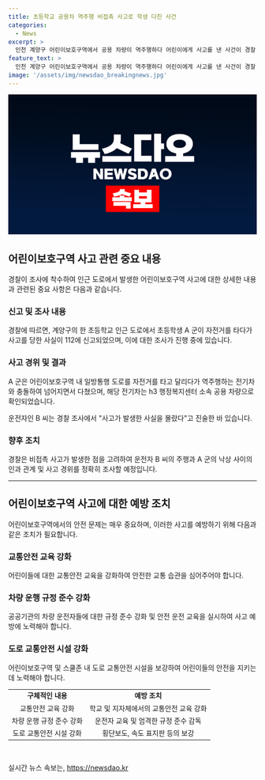 ```yaml
---
title: 초등학교 공용차 역주행 비접촉 사고로 학생 다친 사건
categories:
  - News
excerpt: >
  인천 계양구 어린이보호구역에서 공용 차량이 역주행하다 어린이에게 사고를 낸 사건이 경찰 조사를 받고 있습니다. 지난달 25일 오후 5시께 초등학생 A군이 자전거를 타고 있던 중 공용 차량과 충돌해 다쳤으며, 운전자는 충돌을 모르는 척했습니다. 현장 CCTV와 차량 조회를 통해 운전자가 공무원 B씨임이 확인됐으며, 정확한 사고 경위를 조사 중에 있습니다. 사고 발생과 운전자의 주장에 대한 의문이 제기되고 있습니다.
feature_text: >
  인천 계양구 어린이보호구역에서 공용 차량이 역주행하다 어린이에게 사고를 낸 사건이 경찰 조사를 받고 있습니다. 지난달 25일 오후 5시께 초등학생 A군이 자전거를 타고 있던 중 공용 차량과 충돌해 다쳤으며, 운전자는 충돌을 모르는 척했습니다. 현장 CCTV와 차량 조회를 통해 운전자가 공무원 B씨임이 확인됐으며, 정확한 사고 경위를 조사 중에 있습니다. 사고 발생과 운전자의 주장에 대한 의문이 제기되고 있습니다.
image: '/assets/img/newsdao_breakingnews.jpg'
---
```


<p><img src="/assets/img/newsdao_breakingnews.jpg" alt="firstkoreanews 속보" /></p>

<h2 data-ke-size="size26">어린이보호구역 사고 관련 중요 내용</h2>

<p data-ke-size="size16">경찰이 조사에 착수하여 인근 도로에서 발생한 어린이보호구역 사고에 대한 상세한 내용과 관련된 중요 사항은 다음과 같습니다.</p>

<h3>신고 및 조사 내용</h3>

<p data-ke-size="size16">경찰에 따르면, 계양구의 한 초등학교 인근 도로에서 초등학생 A 군이 자전거를 타다가 사고를 당한 사실이 112에 신고되었으며, 이에 대한 조사가 진행 중에 있습니다.</p>

<h3>사고 경위 및 결과</h3>

<p data-ke-size="size16">A 군은 어린이보호구역 내 일방통행 도로를 자전거를 타고 달리다가 역주행하는 전기차와 충돌하여 넘어지면서 다쳤으며, 해당 전기차는 h3 행정복지센터 소속 공용 차량으로 확인되었습니다.</p>

<p data-ke-size="size16">운전자인 B 씨는 경찰 조사에서 "사고가 발생한 사실을 몰랐다"고 진술한 바 있습니다.</p>

<h3>향후 조치</h3>

<p data-ke-size="size16">경찰은 비접촉 사고가 발생한 점을 고려하여 운전자 B 씨의 주행과 A 군의 낙상 사이의 인과 관계 및 사고 경위를 정확히 조사할 예정입니다.</p>

<hr>

<h2 data-ke-size="size26">어린이보호구역 사고에 대한 예방 조치</h2>

<p data-ke-size="size16">어린이보호구역에서의 안전 문제는 매우 중요하며, 이러한 사고를 예방하기 위해 다음과 같은 조치가 필요합니다.</p>

<h3>교통안전 교육 강화</h3>

<p data-ke-size="size16">어린이들에 대한 교통안전 교육을 강화하여 안전한 교통 습관을 심어주어야 합니다.</p>

<h3>차량 운행 규정 준수 강화</h3>

<p data-ke-size="size16">공공기관의 차량 운전자들에 대한 규정 준수 강화 및 안전 운전 교육을 실시하여 사고 예방에 노력해야 합니다.</p>

<h3>도로 교통안전 시설 강화</h3>

<p data-ke-size="size16">어린이보호구역 및 스쿨존 내 도로 교통안전 시설을 보강하여 어린이들의 안전을 지키는 데 노력해야 합니다.</p>

<table>
  <tr>
    <td style="text-align: center; height: 17px;"><b>구체적인 내용</b></td>
    <td style="text-align: center;"><b>예방 조치</b></td>
  </tr>
  <tr>
    <td style="text-align: center; height: 17px;">교통안전 교육 강화</td>
    <td style="text-align: center;">학교 및 지자체에서의 교통안전 교육 강화</td>
  </tr>
  <tr>
    <td style="text-align: center; height: 17px;">차량 운행 규정 준수 강화</td>
    <td style="text-align: center;">운전자 교육 및 엄격한 규정 준수 감독</td>
  </tr>
  <tr>
    <td style="text-align: center; height: 17px;">도로 교통안전 시설 강화</td>
    <td style="text-align: center;">횡단보도, 속도 표지판 등의 보강</td>
  </tr>
</table>

<p data-ke-size="size16">&nbsp;</p>
실시간 뉴스 속보는, <a href="https://newsdao.kr" rel="dofollow">https://newsdao.kr</a>


